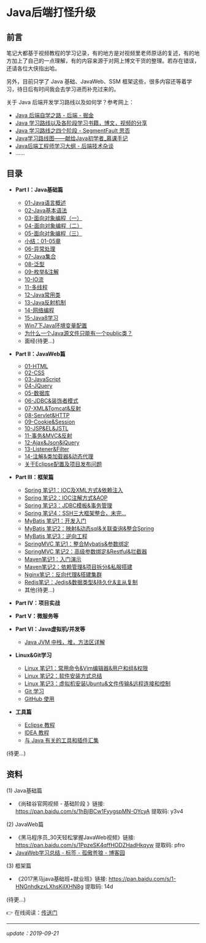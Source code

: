 # Java后端打怪升级

## 前言

笔记大都基于视频教程的学习记录，有的地方是对视频里老师原话的复述，有的地方加上了自己的一点理解，有的内容来源于对网上博文干货的整理。若存在错误，还请各位大侠指出哈。

另外，目前只学了 Java 基础、JavaWeb、SSM 框架这些，很多内容还等着学习，待日后有时间我会去学习进而补充过来的。

关于 Java 后端开发学习路线以及如何学？参考网上：

- [Java 后端自学之路 - 后端 - 掘金](https://juejin.im/entry/5a7a9a13f265da4e865a578c)
- [Java 学习路线以及各阶段学习书籍，博文，视频的分享](https://www.cnblogs.com/dantefung/p/4883741.html)
- [Java 学习路线之四个阶段 - SegmentFault 思否](https://segmentfault.com/a/1190000014933213)
- [Java学习路线图——献给Java初学者_慕课手记](https://www.imooc.com/article/21820)
- [Java后端工程师学习大纲 - 后端技术杂谈](http://www.rowkey.me/blog/2016/06/27/java-backend-study/?hmsr=toutiao.io&utm_medium=toutiao.io&utm_source=toutiao.io)
- ……



## 目录

- **Part Ⅰ：Java基础篇**
  - [01-Java语言概述](ch1/01-Java语言概述.md)
  - [02-Java基本语法](ch1/02-Java基本语法.md)
  - [03-面向对象编程（一）](ch1/03-面向对象编程（一）.md)
  - [04-面向对象编程（二）](ch1/04-面向对象编程（二）.md)
  - [05-面向对象编程（三）](ch1/05-面向对象编程（三）.md)
  - [小结：01-05章](ch1/06-小结：01-05章.md)
  - [06-异常处理](ch1/06-异常处理.md)
  - [07-Java集合](ch1/07-Java集合.md)
  - [08-泛型](ch1/08-泛型.md)
  - [09-枚举&注解](ch1/09-枚举&注解.md)
  - [10-IO流](ch1/10-IO流.md)
  - [11-多线程](ch1/11-多线程.md)
  - [12-Java常用类](ch1/12-Java常用类.md)
  - [13-Java反射机制](ch1/13-Java反射机制.md)
  - [14-网络编程](ch1/14-网络编程.md)
  - [15-Java8学习](ch1/15-Java8学习.md)
  - [Win7下Java环境变量配置](./others/Win7下Java环境变量配置.md)
  - [为什么一个Java源文件只能有一个public类？](./others/为什么一个Java源文件只能有一个public类？.md)
  - 面经(待更…)


- **Part Ⅱ：JavaWeb篇**
  - [01-HTML](ch2/01-HTML.md)
  - [02-CSS](ch2/02-CSS.md)
  - [03-JavaScript](ch2/03-JavaScript.md)
  - [04-JQuery](ch2/04-JQuery.md)
  - [05-数据库](ch2/05-数据库.md)
  - [06-JDBC&装饰者模式](ch2/06-JDBC&装饰者模式.md)
  - [07-XML&Tomcat&反射](ch2/07-XML&Tomcat&反射.md)
  - [08-Servlet&HTTP](ch2/08-Servlet&HTTP.md)
  - [09-Cookie&Session](ch2/09-Cookie&Session.md)
  - [10-JSP&EL&JSTL](ch2/10-JSP&EL&JSTL.md)
  - [11-事务&MVC&反射](ch2/11-事务&MVC&反射.md)
  - [12-Ajax&Json&jQuery](ch2/12-Ajax&Json&jQuery.md)
  - [13-Listener&Filter](ch2/13-Listener&Filter.md)
  - [14-注解&类加载器&动态代理](ch2/14-注解&类加载器&动态代理.md)
  - [关于Eclipse配置及项目发布问题](ch2/关于Eclipse配置及项目发布问题.md)


- **Part Ⅲ：框架篇**
  - [Spring 笔记1：IOC及XML方式&依赖注入](ch3/01-Spring笔记1：IOC及XML方式&依赖注入.md)
  - [Spring 笔记2：IOC注解方式&AOP](ch3/02-Spring笔记2：IOC注解方式&AOP.md)
  - [Spring 笔记3：JDBC模板&事务管理](ch3/03-Spring笔记3：JDBC模板&事务管理.md)
  - [Spring 笔记4：SSH三大框架整合，未完...](ch3/04-Spring笔记4：SSH三大框架整合，未完....md)
  - [MyBatis 笔记1：开发入门](ch3/05-MyBatis笔记1：开发入门.md)
  - [MyBatis 笔记2：映射&动态sql&关联查询&整合Spring](ch3/06-MyBatis笔记2：映射&动态sql&关联查询&整合Spring.md)
  - [MyBatis 笔记3：逆向工程](ch3/07-Mybatis笔记3：逆向工程.md)
  - [SpringMVC 笔记1：整合Mybatis&参数绑定](ch3/08-SpringMVC笔记1：整合Mybatis&参数绑定.md)
  - [SpringMVC 笔记2：高级参数绑定&Restful&拦截器](ch3/09-SpringMVC笔记2：高级参数绑定&Restful&拦截器.md)
  - [Maven笔记1：入门演示](./ch3/10-Maven笔记1：入门演示.md)
  - [Maven笔记2：依赖管理&项目拆分&私服搭建](./ch3/11-Maven笔记2：依赖管理&项目拆分&私服搭建.md)
  - [Nginx笔记：反向代理&搭建集群](./ch3/12-Nginx笔记：反向代理&搭建集群.md)
  - [Redis笔记：Jedis&数据类型&持久化&主从复制](./ch3/13-Redis笔记：Jedis&数据类型&持久化&主从复制.md)
  - 其他(待更…)


- **Part Ⅳ：项目实战**


- **Part Ⅴ：微服务等**


- **Part VI：Java虚拟机/并发等**
  - [Java JVM 中栈，堆，方法区详解](./ch6/Java中栈，堆，方法区详解.md)

- **Linux&Git学习**
  - [Linux 笔记1：常用命令&Vim编辑器&用户和组&权限](Linux-Git/01-Linux笔记1：常用命令&Vim编辑器&用户和组&权限.md)
  - [Linux 笔记2：软件安装方式总结](Linux-Git/02-Linux笔记2：软件安装方式总结.md)
  - [Linux 笔记3：虚拟机安装Ubuntu&文件传输&远程连接和控制](Linux-Git/03-Linux笔记3：虚拟机安装Ubuntu&文件传输&远程连接和控制.md)
  - [Git 学习](Linux-Git/04-Git学习.md)
  - [GitHub 使用](Linux-Git/05-GitHub使用.md)


- **工具篇**
  - [Eclipse 教程](./tools/Eclipse.md)
  - [IDEA 教程](./tools/IDEA.md)
  - [与 Java 有关的工具和插件汇集](./tools/与Java有关的工具和插件.md)

(待更...)

## 资料

(1) Java基础篇

- 《尚硅谷官网视频 - 基础阶段 》链接: https://pan.baidu.com/s/1hBjlBCw1FyygspMN-OYcyA 提取码: y3v4

(2) JavaWeb篇 

- 《黑马程序员_30天轻松掌握JavaWeb视频》链接: https://pan.baidu.com/s/1PpzeSK4qffHODZHadHkqyw 提取码: pfro
- [JavaWeb学习总结 - 标签 - 孤傲苍狼 - 博客园](<https://www.cnblogs.com/xdp-gacl/tag/JavaWeb%E5%AD%A6%E4%B9%A0%E6%80%BB%E7%BB%93/default.html?page=3>) 

(3) 框架篇

- 《2017黑马java基础班+就业班》链接: https://pan.baidu.com/s/1-HNGnhdkzxLXhsKiIXHN8g 提取码: 14d



(待更...)



:point_right: 在线阅读：[传送门](https://javaee.strivebo.com)



---

*update：2019-09-21* 